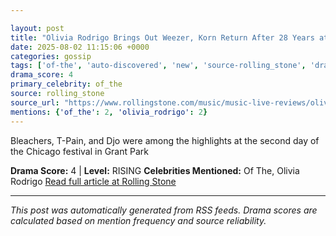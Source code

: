 ```yaml
---

layout: post
title: "Olivia Rodrigo Brings Out Weezer, Korn Return After 28 Years at Lollapalooza 2025"""
date: 2025-08-02 11:15:06 +0000
categories: gossip
tags: ['of-the', 'auto-discovered', 'new', 'source-rolling_stone', 'drama-rising']
drama_score: 4
primary_celebrity: of_the
source: rolling_stone
source_url: "https://www.rollingstone.com/music/music-live-reviews/olivia-rodrigo-korn-bleachers-lollapalooza-2025-recap-1235395387/"""
mentions: {'of_the': 2, 'olivia_rodrigo': 2}
---
```


Bleachers, T-Pain, and Djo were among the highlights at the second day of the Chicago festival in Grant Park

**Drama Score:** 4 | **Level:** RISING **Celebrities Mentioned:** Of The, Olivia Rodrigo [Read full article at Rolling Stone](https://www.rollingstone.com/music/music-live-reviews/olivia-rodrigo-korn-bleachers-lollapalooza-2025-recap-1235395387/)

---

*This post was automatically generated from RSS feeds. Drama scores are calculated based on mention frequency and source reliability.*